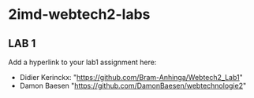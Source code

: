 # 2imd-webtech2-labs

## LAB 1
Add a hyperlink to your lab1 assignment here:

* Didier Kerinckx: "https://github.com/Bram-Anhinga/Webtech2_Lab1"
* Damon Baesen "https://github.com/DamonBaesen/webtechnologie2" 

